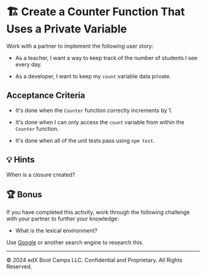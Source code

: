 # 🏗️ Create a Counter Function That Uses a Private Variable

Work with a partner to implement the following user story:

* As a teacher, I want a way to keep track of the number of students I see every day.

* As a developer, I want to keep my `count` variable data private.

## Acceptance Criteria

* It's done when the `Counter` function correctly increments by 1.

* It's done when I can only access the `count` variable from within the `Counter` function.

* It's done when all of the unit tests pass using `npm test`.

## 💡 Hints

When is a closure created? 

## 🏆 Bonus

If you have completed this activity, work through the following challenge with your partner to further your knowledge:

* What is the lexical environment? 

Use [Google](https://www.google.com) or another search engine to research this.

---
© 2024 edX Boot Camps LLC. Confidential and Proprietary. All Rights Reserved.